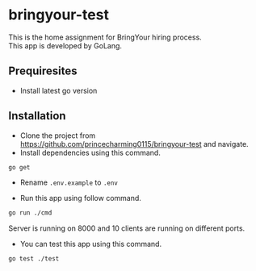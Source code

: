 # bringyour-test

This is the home assignment for BringYour hiring process. \
This app is developed by GoLang.

## Prequiresites

- Install latest go version

## Installation

- Clone the project from <https://github.com/princecharming0115/bringyour-test> and navigate.
- Install dependencies using this command.

```bash
go get
```

- Rename `.env.example` to `.env`

- Run this app using follow command.

```bash
go run ./cmd
```

Server is running on 8000 and 10 clients are running on different ports.

- You can test this app using this command.

```bash
go test ./test
```
